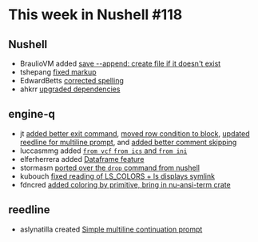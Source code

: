 # This week in Nushell #118

## Nushell

- BraulioVM added [save --append: create file if it doesn't exist](https://github.com/nushell/nushell/pull/4156)
- tshepang [fixed markup](https://github.com/nushell/nushell/pull/4155)
- EdwardBetts [corrected spelling](https://github.com/nushell/nushell/pull/4152)
- ahkrr [upgraded dependencies ](https://github.com/nushell/nushell/pull/4135)

## engine-q

- jt [added better exit command](https://github.com/nushell/engine-q/pull/369), [moved row condition to block](https://github.com/nushell/engine-q/pull/368), [updated reedline for multiline prompt](https://github.com/nushell/engine-q/pull/364), and [added better comment skipping](https://github.com/nushell/engine-q/pull/359)
- luccasmmg added [`from vcf` `from ics` and `from ini` ](https://github.com/nushell/engine-q/pull/367)
- elferherrera added [Dataframe feature](https://github.com/nushell/engine-q/pull/361)
- stormasm [ported over the `drop` command from nushell](https://github.com/nushell/engine-q/pull/358)
- kubouch [fixed reading of LS_COLORS + ls displays symlink](https://github.com/nushell/engine-q/pull/357)
- fdncred [added coloring by primitive, bring in nu-ansi-term crate](https://github.com/nushell/engine-q/pull/353)

## reedline

- aslynatilla created [Simple multiline continuation prompt](https://github.com/nushell/reedline/pull/184)
